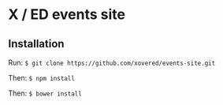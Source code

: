 # X / ED events site

## Installation

Run:
`$ git clone https://github.com/xovered/events-site.git`

Then:
`$ npm install`

Then:
`$ bower install`

